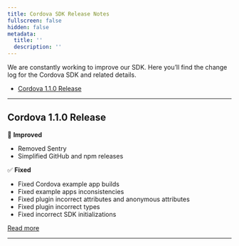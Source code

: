 ```yaml
---
title: Cordova SDK Release Notes
fullscreen: false
hidden: false
metadata:
  title: ''
  description: ''
---
```

We are constantly working to improve our SDK. Here you’ll find the change log for the Cordova SDK and related details.

* [Cordova 1.1.0 Release](#1-1-0)

***

<h2 id="1-1-0">
Cordova 1.1.0 Release
</h2>

:high_brightness: **Improved**

* Removed Sentry
* Simplified GitHub and npm releases

:white_check_mark: **Fixed**

* Fixed Cordova example app builds
* Fixed example apps inconsistencies
* Fixed plugin incorrect attributes and anonymous attributes
* Fixed plugin incorrect types
* Fixed incorrect SDK initializations

<a rel="nofollow" href="https://github.com/reteno-com/cordova-plugin-reteno/releases" target="_blank"> Read more </a>

***
